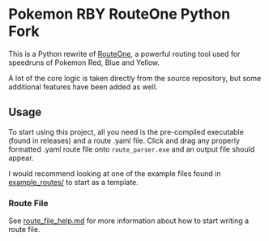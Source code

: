 # Pokemon RBY RouteOne Python Fork

This is a Python rewrite of [RouteOne](https://github.com/pokemon-speedrunning/routeone), a powerful routing tool used for speedruns of Pokemon Red, Blue and Yellow.

A lot of the core logic is taken directly from the source repository, but some additional features have been added as well.

## Usage

To start using this project, all you need is the pre-compiled executable (found in releases) and a route .yaml file. Click and drag any properly formatted .yaml route file onto `route_parser.exe` and an output file should appear.

I would recommend looking at one of the example files found in [example_routes/](example_routes/) to start as a template.

### Route File

See [route_file_help.md](route_file_help.md) for more information about how to start writing a route file.
